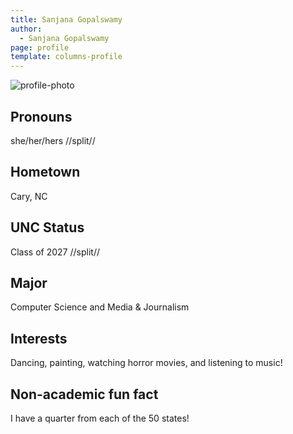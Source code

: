 ```yaml
---
title: Sanjana Gopalswamy
author:
  - Sanjana Gopalswamy
page: profile
template: columns-profile
---
```


![profile-photo](../../../static/profile-photos/sgopal.png)

## Pronouns

she/her/hers
//split//

## Hometown

Cary, NC

## UNC Status

Class of 2027
//split//

## Major

Computer Science and Media & Journalism

## Interests

Dancing, painting, watching horror movies, and listening to music!

## Non-academic fun fact

I have a quarter from each of the 50 states!
